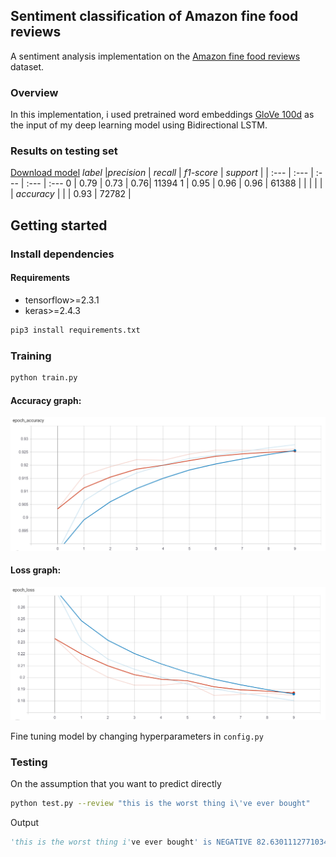 ## Sentiment classification of Amazon fine food reviews
A sentiment analysis implementation on the [Amazon fine food reviews](https://www.kaggle.com/snap/amazon-fine-food-reviews) dataset.

### Overview 
In this implementation, i used pretrained word embeddings [GloVe 100d](https://nlp.stanford.edu/projects/glove/) as the input of my deep learning model using Bidirectional LSTM.

### Results on testing set
[Download model](https://github.com/ngoquanghuy99/Sentiment-classificatioin-of-Amazon-fine-food-reviews/blob/main/models/1stmodel.h5)
 *label* |*precision* | *recall* | *f1-score* | *support* | 
 | :--- | :--- | :--- | :--- | :---
 0 | 0.79 | 0.73 | 0.76| 11394
 1 | 0.95 | 0.96 | 0.96 | 61388 |
  | | | | | 
  *accuracy* |  |  | 0.93 | 72782 | 
  
## Getting started
### Install dependencies
#### Requirements
- tensorflow>=2.3.1
- keras>=2.4.3
```bash
pip3 install requirements.txt
```
### Training
```bash
python train.py
```
#### Accuracy graph:
![](graphs/acc_graph.PNG)
#### Loss graph:
![](graphs/loss_graph.PNG)

Fine tuning model by changing hyperparameters in `config.py`

### Testing
On the assumption that you want to predict directly
```bash
python test.py --review "this is the worst thing i\'ve ever bought"
```
Output
```python
'this is the worst thing i've ever bought' is NEGATIVE 82.63011127710342%
```


